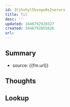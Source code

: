 ```yaml
---
id: 3tjhvhyl5kvogo0s2serurs
title: Til
desc: ''
updated: 1646792920327
created: 1646792855826
url: 
---
```


## Summary
- source: {{fm.url}}

## Thoughts

## Lookup
